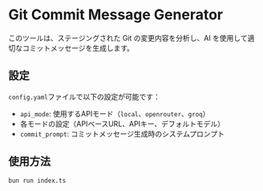 # Git Commit Message Generator

このツールは、ステージングされた Git の変更内容を分析し、AI を使用して適切なコミットメッセージを生成します。

## 設定

`config.yaml`ファイルで以下の設定が可能です：

- `api_mode`: 使用するAPIモード（`local`、`openrouter`、`groq`）
- 各モードの設定（APIベースURL、APIキー、デフォルトモデル）
- `commit_prompt`: コミットメッセージ生成時のシステムプロンプト

## 使用方法

```bash
bun run index.ts
```

